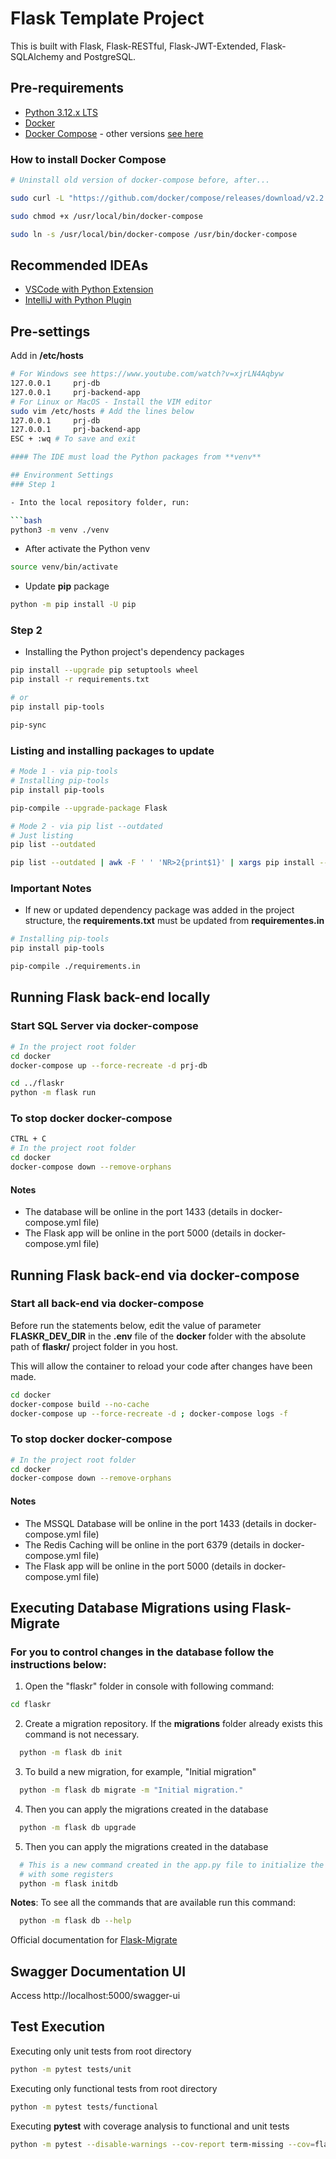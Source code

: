 # Flask Template Project

This is built with Flask, Flask-RESTful, Flask-JWT-Extended, Flask-SQLAlchemy and PostgreSQL.

## Pre-requirements
- [Python 3.12.x LTS](https://www.python.org/downloads/)
- [Docker](https://docs.docker.com/get-docker/)
- [Docker Compose](https://docs.docker.com/compose/install/) - other versions [see here](https://github.com/docker/compose/releases)

### How to install Docker Compose
```bash
# Uninstall old version of docker-compose before, after...

sudo curl -L "https://github.com/docker/compose/releases/download/v2.2.3/docker-compose-linux-x86_64" -o /usr/local/bin/docker-compose

sudo chmod +x /usr/local/bin/docker-compose

sudo ln -s /usr/local/bin/docker-compose /usr/bin/docker-compose
```

## Recommended IDEAs
 - [VSCode with Python Extension](https://marketplace.visualstudio.com/items?itemName=ms-python.python)
 - [IntelliJ with Python Plugin](https://plugins.jetbrains.com/plugin/631-python)

 ## Pre-settings

  Add in **/etc/hosts**
  ```bash
  # For Windows see https://www.youtube.com/watch?v=xjrLN4Aqbyw
  127.0.0.1     prj-db
  127.0.0.1     prj-backend-app
  # For Linux or MacOS - Install the VIM editor
  sudo vim /etc/hosts # Add the lines below
  127.0.0.1     prj-db
  127.0.0.1     prj-backend-app
  ESC + :wq # To save and exit

#### The IDE must load the Python packages from **venv**

## Environment Settings
### Step 1

- Into the local repository folder, run:

```bash
python3 -m venv ./venv
```

- After activate the Python venv

```bash
source venv/bin/activate
```

- Update **pip** package

```bash
python -m pip install -U pip
```

### Step 2

- Installing the Python project's dependency packages

```bash
pip install --upgrade pip setuptools wheel
pip install -r requirements.txt

# or
pip install pip-tools

pip-sync

```

### Listing and installing packages to update
```bash
# Mode 1 - via pip-tools
# Installing pip-tools
pip install pip-tools

pip-compile --upgrade-package Flask

# Mode 2 - via pip list --outdated
# Just listing
pip list --outdated

pip list --outdated | awk -F ' ' 'NR>2{print$1}' | xargs pip install --upgrade
```

### Important Notes
- If new or updated dependency package was added in the project structure, the **requirements.txt** must be updated from **requirementes.in**

```bash
# Installing pip-tools
pip install pip-tools

pip-compile ./requirements.in
```

## Running Flask back-end locally

### Start SQL Server via docker-compose

```bash
# In the project root folder
cd docker
docker-compose up --force-recreate -d prj-db

cd ../flaskr
python -m flask run
```

### To stop docker docker-compose

```bash
CTRL + C
# In the project root folder
cd docker
docker-compose down --remove-orphans
```

#### Notes
- The database will be online in the port 1433 (details in docker-compose.yml file)
- The Flask app will be online in the port 5000 (details in docker-compose.yml file)

## Running Flask back-end via docker-compose

### Start all back-end via docker-compose
Before run the statements below, edit the value of parameter
**FLASKR_DEV_DIR** in the **.env** file of the **docker** folder with the
absolute path of **flaskr/** project folder in you host.

This will allow the container to reload your code after changes have been made.

```bash
cd docker
docker-compose build --no-cache
docker-compose up --force-recreate -d ; docker-compose logs -f
```

### To stop docker docker-compose

```bash
# In the project root folder
cd docker
docker-compose down --remove-orphans
```

#### Notes
- The MSSQL Database will be online in the port 1433 (details in docker-compose.yml file)
- The Redis Caching will be online in the port 6379 (details in docker-compose.yml file)
- The Flask app will be online in the port 5000 (details in docker-compose.yml file)
## Executing Database Migrations using Flask-Migrate

### For you to control changes in the database follow the instructions below:
  
  1. Open the "flaskr" folder in console with following command:
  ```bash
  cd flaskr
  ```

  2. Create a migration repository. If the **migrations** folder already exists this command is not necessary.
  ```bash
    python -m flask db init
  ```
  3. To build a new migration, for example, "Initial migration"
  ```bash
    python -m flask db migrate -m "Initial migration."
  ```

  4. Then you can apply the migrations created in the database
  ```bash
    python -m flask db upgrade
  ```

  5. Then you can apply the migrations created in the database
  ```bash
    # This is a new command created in the app.py file to initialize the tables 
    # with some registers
    python -m flask initdb
  ```

**Notes**: To see all the commands that are available run this command:
  ```bash
    python -m flask db --help
  ```

  Official documentation for [Flask-Migrate](https://flask-migrate.readthedocs.io/en/latest/)

## Swagger Documentation UI

Access http://localhost:5000/swagger-ui

## Test Execution

Executing only unit tests from root directory
```bash
python -m pytest tests/unit
```

Executing only functional tests from root directory
```bash
python -m pytest tests/functional
```

Executing **pytest** with coverage analysis to functional and unit tests
```bash
python -m pytest --disable-warnings --cov-report term-missing --cov=flaskr tests
```
